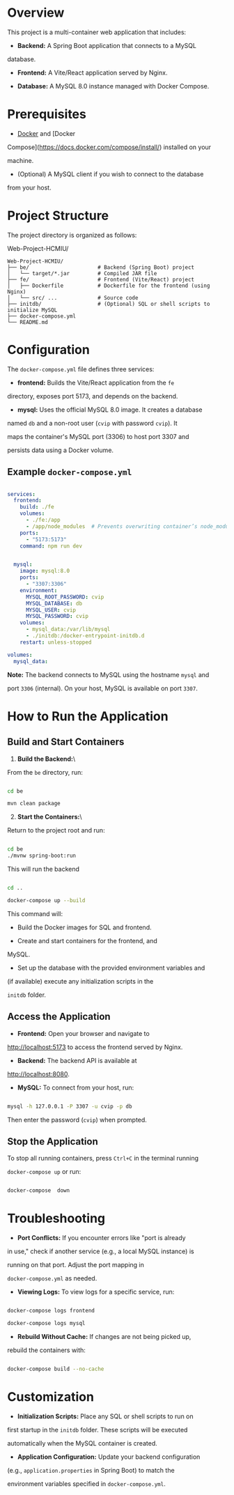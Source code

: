 
# Overview

  

This project is a multi-container web application that includes:

  

-  **Backend:** A Spring Boot application that connects to a MySQL

database.

  

-  **Frontend:** A Vite/React application served by Nginx.

  

-  **Database:** A MySQL 8.0 instance managed with Docker Compose.

  

# Prerequisites

  

- [Docker](https://www.docker.com/get-started) and [Docker

Compose](https://docs.docker.com/compose/install/) installed on your

machine.

  

- (Optional) A MySQL client if you wish to connect to the database

from your host.

  

# Project Structure

  

The project directory is organized as follows:

  

Web-Project-HCMIU/

    Web-Project-HCMIU/
    ├── be/                      # Backend (Spring Boot) project
    │   └── target/*.jar         # Compiled JAR file
    ├── fe/                      # Frontend (Vite/React) project
    │   ├── Dockerfile           # Dockerfile for the frontend (using Nginx)
    │   └── src/ ...             # Source code
    ├── initdb/                  # (Optional) SQL or shell scripts to initialize MySQL
    ├── docker-compose.yml
    └── README.md

  

# Configuration

  

The `docker-compose.yml` file defines three services:
  

-  **frontend:** Builds the Vite/React application from the `fe`

directory, exposes port 5173, and depends on the backend.

  

-  **mysql:** Uses the official MySQL 8.0 image. It creates a database

named `db` and a non-root user (`cvip` with password `cvip`). It

maps the container's MySQL port (3306) to host port 3307 and

persists data using a Docker volume.

  

## Example `docker-compose.yml`

  

``` {.yaml language="yaml"}

services:
  frontend:
    build: ./fe
    volumes:
      - ./fe:/app
      - /app/node_modules  # Prevents overwriting container’s node_modules with an empty host folder
    ports:
      - "5173:5173"
    command: npm run dev


  mysql:
    image: mysql:8.0
    ports:
      - "3307:3306"
    environment:
      MYSQL_ROOT_PASSWORD: cvip
      MYSQL_DATABASE: db
      MYSQL_USER: cvip
      MYSQL_PASSWORD: cvip
    volumes:
      - mysql_data:/var/lib/mysql
      - ./initdb:/docker-entrypoint-initdb.d
    restart: unless-stopped

volumes:
  mysql_data:

```

  

**Note:** The backend connects to MySQL using the hostname `mysql` and

port `3306` (internal). On your host, MySQL is available on port `3307`.

  

# How to Run the Application

  

## Build and Start Containers

  

1.  **Build the Backend:**\

From the `be` directory, run:

  

``` {.bash language="bash"}

cd be

mvn clean package

```

  

2.  **Start the Containers:**\

Return to the project root and run:

``` {.bash language="bash"}

cd be
./mvnw spring-boot:run

```
This will run the backend

``` {.bash language="bash"}

cd ..

docker-compose up --build

```

  

This command will:

  

- Build the Docker images for SQL and frontend.

  

- Create and start containers for the frontend, and

MySQL.

  

- Set up the database with the provided environment variables and

(if available) execute any initialization scripts in the

`initdb` folder.


  

## Access the Application

  

-  **Frontend:** Open your browser and navigate to

<http://localhost:5173> to access the frontend served by Nginx.

  

-  **Backend:** The backend API is available at

<http://localhost:8080>.

  

-  **MySQL:** To connect from your host, run:

  

``` {.bash language="bash"}

mysql -h 127.0.0.1 -P 3307 -u cvip -p db

```

  

Then enter the password (`cvip`) when prompted.

  

## Stop the Application

  

To stop all running containers, press `Ctrl+C` in the terminal running

`docker-compose up` or run:

  

``` {.bash language="bash"}

docker-compose  down

```

  

# Troubleshooting

  

-  **Port Conflicts:** If you encounter errors like \"port is already

in use,\" check if another service (e.g., a local MySQL instance) is

running on that port. Adjust the port mapping in

`docker-compose.yml` as needed.

  

-  **Viewing Logs:** To view logs for a specific service, run:

  

``` {.bash language="bash"}

docker-compose logs frontend

docker-compose logs mysql

```

  

-  **Rebuild Without Cache:** If changes are not being picked up,

rebuild the containers with:

  

``` {.bash language="bash"}

docker-compose build --no-cache

```

  

# Customization

  

-  **Initialization Scripts:** Place any SQL or shell scripts to run on

first startup in the `initdb` folder. These scripts will be executed

automatically when the MySQL container is created.

  

-  **Application Configuration:** Update your backend configuration

(e.g., `application.properties` in Spring Boot) to match the

environment variables specified in `docker-compose.yml`.
